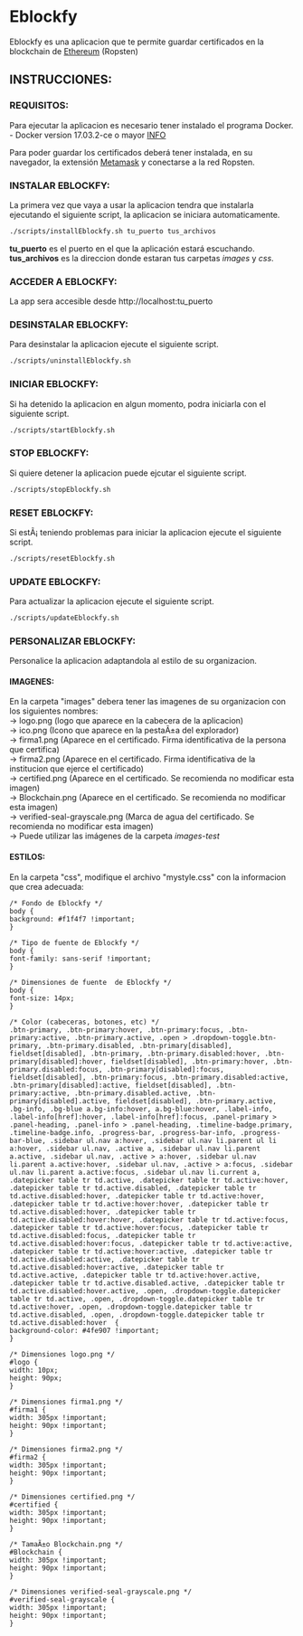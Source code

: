 # Eblockfy

Eblockfy es una aplicacion que te permite guardar certificados en la blockchain de [Ethereum](https://ethereum.org/) (Ropsten)

## INSTRUCCIONES:

### REQUISITOS: 
Para ejecutar la aplicacion es necesario tener instalado el programa Docker.
			- Docker version 17.03.2-ce o mayor [INFO](https://docs.docker.com/install)

Para poder guardar los certificados deberá tener instalada, en su navegador, la extensión [Metamask](https://metamask.io/) y conectarse a la red Ropsten.

### INSTALAR EBLOCKFY: 
La primera vez que vaya a usar la aplicacion tendra que instalarla ejecutando el siguiente script, la aplicacion se iniciara automaticamente.
```bash 
./scripts/installEblockfy.sh tu_puerto tus_archivos
```
**tu_puerto** es el puerto en el que la aplicación estará escuchando.
**tus_archivos** es la direccion donde estaran tus carpetas *images* y *css*.

### ACCEDER A EBLOCKFY:
La app sera accesible desde http://localhost:tu_puerto

### DESINSTALAR EBLOCKFY: 
Para desinstalar la aplicacion ejecute el siguiente script.
```bash
./scripts/uninstallEblockfy.sh
```

### INICIAR EBLOCKFY: 
Si ha detenido la aplicacion en algun momento, podra iniciarla con el siguiente script.
```bash
./scripts/startEblockfy.sh
```

### STOP EBLOCKFY: 
Si quiere detener la aplicacion puede ejcutar el siguiente script.
```bash
./scripts/stopEblockfy.sh
```

### RESET EBLOCKFY: 
Si estÃ¡ teniendo problemas para iniciar la aplicacion ejecute el siguiente script.
```bash
./scripts/resetEblockfy.sh
```


### UPDATE EBLOCKFY: 
Para actualizar la aplicacion ejecute el siguiente script.
```bash
./scripts/updateEblockfy.sh
```

### PERSONALIZAR EBLOCKFY: 
Personalice la aplicacion adaptandola al estilo de su organizacion. 

#### IMAGENES: 
En la carpeta "images" debera tener las imagenes de su organizacion con los siguientes nombres:  
-> logo.png (logo que aparece en la cabecera de la aplicacion)  
-> ico.png (Icono que aparece en la pestaÃ±a del explorador)  
-> firma1.png (Aparece en el certificado. Firma identificativa de la persona que certifica)  
-> firma2.png (Aparece en el certificado. Firma identificativa de la institucion que ejerce el certificado)  
-> certified.png (Aparece en el certificado. Se recomienda no modificar esta imagen)  
-> Blockchain.png (Aparece en el certificado. Se recomienda no modificar esta imagen)  
-> verified-seal-grayscale.png (Marca de agua del certificado. Se recomienda no modificar esta imagen)  
-> Puede utilizar las imágenes de la carpeta *images-test*

#### ESTILOS: 
En la carpeta "css", modifique el archivo "mystyle.css" con la informacion que crea adecuada:  

  
	/* Fondo de Eblockfy */
	body {
	background: #f1f4f7 !important;
	}

	/* Tipo de fuente de Eblockfy */
	body {
	font-family: sans-serif !important;
	}

	/* Dimensiones de fuente  de Eblockfy */
	body {
	font-size: 14px;
	}

	/* Color (cabeceras, botones, etc) */
	.btn-primary, .btn-primary:hover, .btn-primary:focus, .btn-primary:active, .btn-primary.active, .open > .dropdown-toggle.btn-primary, .btn-primary.disabled, .btn-primary[disabled], fieldset[disabled], .btn-primary, .btn-primary.disabled:hover, .btn-primary[disabled]:hover, fieldset[disabled], .btn-primary:hover, .btn-primary.disabled:focus, .btn-primary[disabled]:focus, fieldset[disabled], .btn-primary:focus, .btn-primary.disabled:active, .btn-primary[disabled]:active, fieldset[disabled], .btn-primary:active, .btn-primary.disabled.active, .btn-primary[disabled].active, fieldset[disabled], .btn-primary.active, .bg-info, .bg-blue a.bg-info:hover, a.bg-blue:hover, .label-info, .label-info[href]:hover, .label-info[href]:focus, .panel-primary > .panel-heading, .panel-info > .panel-heading, .timeline-badge.primary, .timeline-badge.info, .progress-bar, .progress-bar-info, .progress-bar-blue, .sidebar ul.nav a:hover, .sidebar ul.nav li.parent ul li a:hover, .sidebar ul.nav, .active a, .sidebar ul.nav li.parent a.active, .sidebar ul.nav, .active > a:hover, .sidebar ul.nav li.parent a.active:hover, .sidebar ul.nav, .active > a:focus, .sidebar ul.nav li.parent a.active:focus, .sidebar ul.nav li.current a, .datepicker table tr td.active, .datepicker table tr td.active:hover, .datepicker table tr td.active.disabled, .datepicker table tr td.active.disabled:hover, .datepicker table tr td.active:hover, .datepicker table tr td.active:hover:hover, .datepicker table tr td.active.disabled:hover, .datepicker table tr td.active.disabled:hover:hover, .datepicker table tr td.active:focus, .datepicker table tr td.active:hover:focus, .datepicker table tr td.active.disabled:focus, .datepicker table tr td.active.disabled:hover:focus, .datepicker table tr td.active:active, .datepicker table tr td.active:hover:active, .datepicker table tr td.active.disabled:active, .datepicker table tr td.active.disabled:hover:active, .datepicker table tr td.active.active, .datepicker table tr td.active:hover.active, .datepicker table tr td.active.disabled.active, .datepicker table tr td.active.disabled:hover.active, .open, .dropdown-toggle.datepicker table tr td.active, .open, .dropdown-toggle.datepicker table tr td.active:hover, .open, .dropdown-toggle.datepicker table tr td.active.disabled, .open, .dropdown-toggle.datepicker table tr td.active.disabled:hover  {
	background-color: #4fe907 !important;
	}

	/* Dimensiones logo.png */
	#logo {
	width: 10px; 
	height: 90px;
	}

	/* Dimensiones firma1.png */
	#firma1 {
	width: 305px !important; 
	height: 90px !important;
	}

	/* Dimensiones firma2.png */
	#firma2 {
	width: 305px !important; 
	height: 90px !important;
	}

	/* Dimensiones certified.png */
	#certified {
	width: 305px !important; 
	height: 90px !important;
	}

	/* TamaÃ±o Blockchain.png */
	#Blockchain {
	width: 305px !important; 
	height: 90px !important;
	}

	/* Dimensiones verified-seal-grayscale.png */
	#verified-seal-grayscale {
	width: 305px !important; 
	height: 90px !important;
	}


